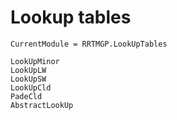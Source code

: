 # Lookup tables

```@meta
CurrentModule = RRTMGP.LookUpTables
```

```@docs
LookUpMinor
LookUpLW
LookUpSW
LookUpCld
PadeCld
AbstractLookUp
```

